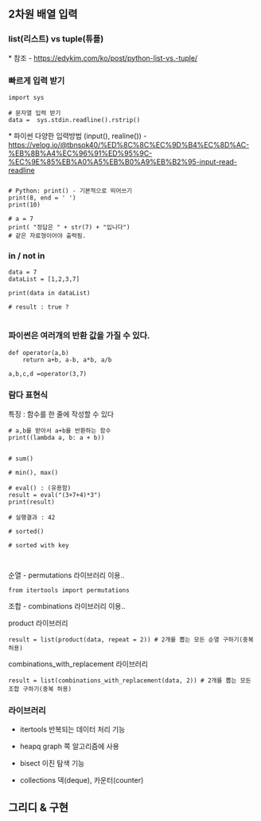 ## 2차원 배열 입력

### list(리스트) vs tuple(튜플)

\* 참조
\- https://edykim.com/ko/post/python-list-vs.-tuple/

### 빠르게 입력 받기

```
import sys

# 문자열 입력 받기
data =  sys.stdin.readline().rstrip()

```

\* 파이썬 다양한 입력방법 (input(), realine())
\- https://velog.io/@tbnsok40/%ED%8C%8C%EC%9D%B4%EC%8D%AC-%EB%8B%A4%EC%96%91%ED%95%9C-%EC%9E%85%EB%A0%A5%EB%B0%A9%EB%B2%95-input-read-readline

###

```
# Python: print() - 기본적으로 띄어쓰기
print(8, end = ' ')
print(10)

# a = 7
print( "정답은 " + str(7) + "입니다")
# 같은 자료형이어야 출력됨.

```

### in / not in

```
data = 7
dataList = [1,2,3,7]

print(data in dataList)

# result : true ?


```

### 파이썬은 여러개의 반환 값을 가질 수 있다.

```
def operator(a,b)
    return a+b, a-b, a*b, a/b

a,b,c,d =operator(3,7)
```

### 람다 표현식

특징 : 함수를 한 줄에 작성할 수 있다

```
# a,b를 받아서 a+b를 반환하는 함수
print((lambda a, b: a + b))


```

```
# sum()

# min(), max()

# eval() : (유용함)
result = eval("(3+7+4)*3")
print(result)

# 실행결과 : 42

# sorted()

# sorted with key



```

순열 - permutations 라이브러리 이용..

```
from itertools import permutations

```

조합 - combinations 라이브러리 이용..

product 라이브러리

```
result = list(product(data, repeat = 2)) # 2개를 뽑는 모든 순열 구하기(중복 허용)
```

combinations_with_replacement 라이브러리

```
result = list(combinations_with_replacement(data, 2)) # 2개를 뽑는 모든 조합 구하기(중복 허용)
```

### 라이브러리

- itertools
  반복되는 데이터 처리 기능

- heapq
  graph 쪽 알고리즘에 사용

- bisect
  이진 탐색 기능

- collections
  덱(deque), 카운터(counter)

## 그리디 & 구현
